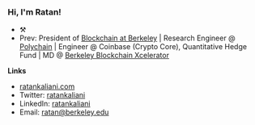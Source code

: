### Hi, I'm Ratan!

<!--
**ratankaliani/ratankaliani** is a ✨ _special_ ✨ repository because its `README.md` (this file) appears on your GitHub profile.

Here are some ideas to get you started:
-->

- ⚒️
- Prev: President of [Blockchain at Berkeley](https://blockchain.berkeley.edu) | Research Engineer @ [Polychain](https://polychain.capital) | Engineer @ Coinbase (Crypto Core), Quantitative Hedge Fund | MD @ [Berkeley Blockchain Xcelerator](https://xcelerator.berkeley.edu)

**Links**
- [ratankaliani.com](https://ratankaliani.com)
- Twitter: [ratankaliani](https://twitter.com/ratankaliani)
- LinkedIn: [ratankaliani](https://linkedin.com/in/ratankaliani)
- Email: [ratan@berkeley.edu](mailto:ratan@berkeley.edu)
<!--
- 🤔 I’m looking for help with ...
- 💬 Ask me about ...
- 📫 How to reach me: ...
- 😄 Pronouns: ...
- ⚡ Fun fact: ...
-->

